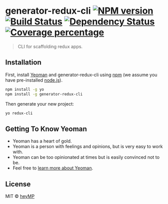 # generator-redux-cli [![NPM version][npm-image]][npm-url] [![Build Status][travis-image]][travis-url] [![Dependency Status][daviddm-image]][daviddm-url] [![Coverage percentage][coveralls-image]][coveralls-url]
> CLI for scaffolding redux apps.

## Installation

First, install [Yeoman](http://yeoman.io) and generator-redux-cli using [npm](https://www.npmjs.com/) (we assume you have pre-installed [node.js](https://nodejs.org/)).

```bash
npm install -g yo
npm install -g generator-redux-cli
```

Then generate your new project:

```bash
yo redux-cli
```

## Getting To Know Yeoman

 * Yeoman has a heart of gold.
 * Yeoman is a person with feelings and opinions, but is very easy to work with.
 * Yeoman can be too opinionated at times but is easily convinced not to be.
 * Feel free to [learn more about Yeoman](http://yeoman.io/).

## License

MIT © [heyMP]()


[npm-image]: https://badge.fury.io/js/generator-redux-cli.svg
[npm-url]: https://npmjs.org/package/generator-redux-cli
[travis-image]: https://travis-ci.org/heyMP/generator-redux-cli.svg?branch=master
[travis-url]: https://travis-ci.org/heyMP/generator-redux-cli
[daviddm-image]: https://david-dm.org/heyMP/generator-redux-cli.svg?theme=shields.io
[daviddm-url]: https://david-dm.org/heyMP/generator-redux-cli
[coveralls-image]: https://coveralls.io/repos/heyMP/generator-redux-cli/badge.svg
[coveralls-url]: https://coveralls.io/r/heyMP/generator-redux-cli

